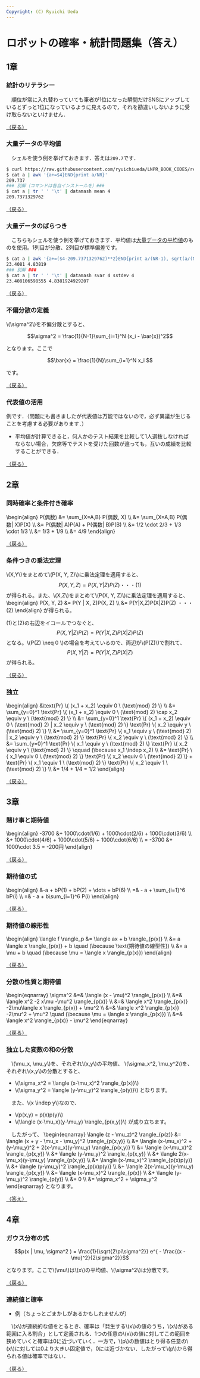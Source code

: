 ```yaml
---
Copyright: (C) Ryuichi Ueda
---
```


# ロボットの確率・統計問題集（答え）

$$\newcommand{\indep}{\mathop{\perp\\!\\!\\!\perp}}$$

## 1章

### 統計のリテラシー

　順位が常に入れ替わっていても筆者が1位になった瞬間だけSNSにアップしているとずっと1位になっているように見えるので，それを勘違いしないように受け取らないといけません．

[（戻る）](/?page=robot_and_stats_questions#統計のリテラシー)

### 大量データの平均値

　シェルを使う例を挙げておきます．答えは`209.7`です．

```bash
$ curl https://raw.githubusercontent.com/ryuichiueda/LNPR_BOOK_CODES/refs/heads/master/sensor_data/sensor_data_200.txt > a
$ cat a | awk '{a+=$4}END{print a/NR}'
209.737
### 別解（コマンドは各自インストールを）###
$ cat a | tr ' ' '\t' | datamash mean 4
209.7371329762
```

[（戻る）](/?page=robot_and_stats_questions#大量データの平均値)


### 大量データのばらつき

　こちらもシェルを使う例を挙げておきます．平均値は[大量データの平均値](#大量データの平均値)のものを使用。1列目が分散、2列目が標準偏差です。

```bash
$ cat a | awk '{a+=($4-209.7371329762)**2}END{print a/(NR-1), sqrt(a/(NR-1))}'
23.4081 4.83819
### 別解 ###
$ cat a | tr ' ' '\t' | datamash svar 4 sstdev 4
23.408106598555	4.8381924929207
```

[（戻る）](/?page=robot_and_stats_questions#大量データのばらつき)

### 不偏分散の定義

\\(\sigma^2\\)を不偏分散とすると、

$$\sigma^2 = \frac{1}{N-1}\sum_{i=1}^N (x_i - \bar{x})^2$$

となります。ここで

$$\bar{x} = \frac{1}{N}\sum_{i=1}^N x_i $$

です。

[（戻る）](/?page=robot_and_stats_questions#不偏分散の定義)

### 代表値の活用

例です．（問題にも書きましたが代表値は万能ではないので，必ず異議が生じることを考慮する必要があります．）

* 平均値が計算できると，何人かのテスト結果を比較して1人選抜しなければならない場合，欠席等でテストを受けた回数が違っても，互いの成績を比較することができる．

[（戻る）](/?page=robot_and_stats_questions#代表値の活用)


## 2章

### 同時確率と条件付き確率

\begin{align}
P(偶数) &= \sum_{X=A,B} P(偶数, X) \\\\
&= \sum_{X=A,B} P(偶数| X)P(X)  \\\\
&= P(偶数| A)P(A) + P(偶数| B)P(B) \\\\ 
&= 1/2 \cdot 2/3 + 1/3 \cdot 1/3 \\\\ 
&= 1/3 + 1/9 \\\\ 
&= 4/9 
\end{align}

[（戻る）](/?page=robot_and_stats_questions#同時確率と条件付き確率)

### 条件つきの乗法定理

\\(X,Y\\)をまとめて\\(P(X, Y, Z)\\)に乗法定理を適用すると、
$$P(X, Y, Z) = P(X, Y | Z)P(Z) ・・・(1)$$
が得られる。また、\\(X,Z\\)をまとめて\\(P(X, Y, Z)\\)に乗法定理を適用すると、
\begin{align}
P(X, Y, Z) &= P(Y | X, Z)P(X, Z) \\\\
&= P(Y|X,Z)P(X|Z)P(Z) ・・・(2)
\end{align}
が得られる。

(1)と(2)の右辺をイコールでつなぐと、
$$P(X, Y | Z)P(Z) = P(Y|X,Z)P(X|Z)P(Z)$$
となる。\\(P(Z) \neq 0 \\)の場合を考えているので、両辺が\\(P(Z)\\)で割れて、
$$P(X, Y | Z) = P(Y|X,Z)P(X|Z)$$
が得られる。

[（戻る）](/?page=robot_and_stats_questions#条件つきの乗法定理)

### 独立

\begin{align}
&\text{Pr} \\{ (x_1 + x_2) \equiv 0 \ (\text{mod} 2) \\} \\\\
&= \sum_{y=0}^1 \text{Pr} \\{ (x_1 + x_2) \equiv 0 \ (\text{mod} 2) \cap x_2  \equiv y \ (\text{mod} 2) \\} \\\\
&= \sum_{y=0}^1 \text{Pr} \\{ (x_1 + x_2) \equiv 0 \ (\text{mod} 2) | x_2  \equiv y \ (\text{mod} 2) \\} \text{Pr} \\{ x_2  \equiv y \ (\text{mod} 2) \\} \\\\
&= \sum_{y=0}^1 \text{Pr} \\{ x_1  \equiv y \ (\text{mod} 2) |  x_2  \equiv y \ (\text{mod} 2) \\} \text{Pr} \\{ x_2  \equiv y \ (\text{mod} 2) \\} \\\\
&= \sum_{y=0}^1 \text{Pr} \\{ x_1  \equiv y \ (\text{mod} 2) \\} \text{Pr} \\{ x_2  \equiv y \ (\text{mod} 2) \\} \qquad (\because x_1 \indep x_2) \\\\
&= \text{Pr} \\{ x_1  \equiv 0 \ (\text{mod} 2) \\} \text{Pr} \\{ x_2  \equiv 0 \ (\text{mod} 2) \\} + \text{Pr} \\{ x_1  \equiv 1 \ (\text{mod} 2) \\} \text{Pr} \\{ x_2  \equiv 1 \ (\text{mod} 2) \\}  \\\\
&= 1/4 + 1/4 = 1/2
\end{align}

[（戻る）](/?page=robot_and_stats_questions#独立)

## 3章


### 賭け事と期待値

\begin{align}
-3700 &+ 1000\cdot(1/6) + 1000\cdot(2/6) + 1000\cdot(3/6) \\\\
&+ 1000\cdot(4/6) + 1000\cdot(5/6) + 1000\cdot(6/6) \\\\
= -3700 &+ 1000\cdot 3.5 = -200円
\end{align}

[（戻る）](/?page=robot_and_stats_questions#賭け事と期待値)


### 期待値の式

\begin{align}
&-a + bP(1) + bP(2) + \dots + bP(6)  \\\\
=& - a + \sum_{i=1}^6 bP(i) \\\\ 
=& - a + b\sum_{i=1}^6 P(i)
\end{align}

[（戻る）](/?page=robot_and_stats_questions#期待値の式)

### 期待値の線形性

\begin{align}
\langle f \rangle_p &= \langle ax + b \rangle_{p(x)} \\\\
&= a \langle x  \rangle_{p(x)} + b \quad (\because \text{期待値の線型性}) \\\\ 
&= a \mu + b \quad (\because \mu = \langle x \rangle_{p(x)}) 
\end{align}

[（戻る）](/?page=robot_and_stats_questions#期待値の線形性)

### 分散の性質と期待値

\begin{eqnarray}
\sigma^2 &=& \langle (x - \mu)^2 \rangle_{p(x)} \\\\
&=& \langle x^2 -2 x\mu -\mu^2 \rangle_{p(x)} \\\\
&=& \langle x^2 \rangle_{p(x)} -2\mu\langle x \rangle_{p(x)} + \mu^2 \\\\
&=& \langle x^2 \rangle_{p(x)} -2\mu^2 + \mu^2  \quad (\because \mu = \langle x \rangle_{p(x)}) \\\\
&=& \langle x^2 \rangle_{p(x)} - \mu^2
\end{eqnarray}

[（戻る）](/?page=robot_and_stats_questions#分散の性質と期待値)

### 独立した変数の和の分散

　\\(\mu_x, \mu_y\\)を、それぞれ\\(x,y\\)の平均値、
\\(\sigma_x^2, \mu_y^2\\)を、それぞれ\\(x,y\\)の分散とすると、
* \\(\sigma_x^2 = \langle (x-\mu_x)^2 \rangle_{p(x)}\\)
* \\(\sigma_y^2 = \langle (y-\mu_y)^2 \rangle_{p(y)}\\)
となります。

　また、\\(x \indep y\\)なので、
* \\(p(x,y) = p(x)p(y)\\)
* \\(\langle (x-\mu_x)(y-\mu_y) \rangle_{p(x,y)}\\)
が成り立ちます。


　したがって、
\begin{eqnarray}
\langle (z - \mu_z)^2 \rangle_{p(z)} &= \langle (x + y - \mu_x - \mu_y)^2 \rangle_{p(x,y)} \\\\ 
&= \langle (x-\mu_x)^2 + (y-\mu_y)^2 + 2(x-\mu_x)(y-\mu_y) \rangle_{p(x,y)} \\\\ 
&= \langle (x-\mu_x)^2 \rangle_{p(x,y)} \\\\ 
&+ \langle (y-\mu_y)^2 \rangle_{p(x,y)} \\\\ 
&+ \langle 2(x-\mu_x)(y-\mu_y) \rangle_{p(x,y)} \\\\ 
&= \langle (x-\mu_x)^2 \rangle_{p(x)p(y)} \\\\ 
&+ \langle (y-\mu_y)^2 \rangle_{p(x)p(y)} \\\\ 
&+ \langle 2(x-\mu_x)(y-\mu_y) \rangle_{p(x,y)} \\\\ 
&= \langle (x-\mu_x)^2 \rangle_{p(x)} \\\\ 
&+ \langle (y-\mu_y)^2 \rangle_{p(y)} \\\\ 
&+ 0 \\\\
&= \sigma_x^2 + \sigma_y^2 
\end{eqnarray}
となります。

[（答え）](/?page=robot_and_stats_questions#独立した変数の和の分散)


## 4章

### ガウス分布の式

$$p(x | \mu, \sigma^2 ) = \frac{1}{\sqrt{2\pi\sigma^2}} e^{ - \frac{(x - \mu)^2}{2\sigma^2}}$$

となります。ここで\\(\mu\\)は\\(x\\)の平均値、\\(\sigma^2\\)は分散です。

[（戻る）](/?page=robot_and_stats_questions#ガウス分布の式)

### 連続値と確率

* 例（ちょっとごまかしがあるかもしれませんが）

　\\(x\\)が連続的な値をとるとき、確率は「発生する\\(x\\)の値のうち，\\(x\\)がある範囲に入る割合」として定義される．1つの任意の\\(x\\)の値に対してこの範囲を狭めていくと確率は0に近づいていく．一方で，\\(p\\)の数値はとり得る任意の\\(x\\)に対しては0より大きい固定値で，0には近づかない．したがって\\(p\\)から得られる値は確率ではない．

[（戻る）](/?page=robot_and_stats_questions#連続値と確率)
